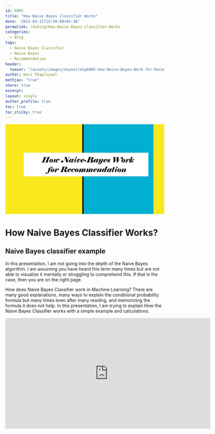 ```yaml
---
id: 6005    
title: "How Naive Bayes Classifier Works"
date: '2021-03-31T15:50:00+05:30'
permalink: /dsblog/How-Naive-Bayes-Classifier-Works
categories:
  - Blog
tags:
  - Naive Bayes Classifier
  - Naive Bayes
  - Recommendation
header:
  teaser: "/assets/images/dspost/dsp6005-How-Naive-Bayes-Work-for-Recommendation.jpg"
author: Hari Thapliyaal   
mathjax: "true"
share: true
excerpt:   
layout: single   
author_profile: true   
toc: true   
toc_sticky: true
---
```

![Naive Bayes](/assets/images/dspost/dsp6005-How-Naive-Bayes-Work-for-Recommendation.jpg)   
   
# How Naive Bayes Classifier Works?   
   
## Naive Bayes classifier example    
   
In this presentation, I am not going into the depth of the Naive Bayes algorithm. I am assuming you have heard this term many times but are not able to visualize it mentally or struggling to comprehend this. If that is the case, then you are on the right page.

How does Naive Bayes Classifier work in Machine Learning? There are many good explanations, many ways to explain the conditional probability formula but many times even after many reading, and memorizing the formula it does not help. In this presentation, I am trying to explain How the Naive Bayes Classifier works with a simple example and calculations.

<iframe src="https://docs.google.com/presentation/d/e/2PACX-1vRfH1Ccb_BQpI75hlkDzvUkEz9GZ-sotBNcem1kUZfPlANjvIcEhGqUsiVuloPjcjmrWk356gba3FIt/embed?start=false&loop=false&delayms=3000" frameborder="0" width="650" height="350" allowfullscreen="true" mozallowfullscreen="true" webkitallowfullscreen="true"></iframe>












